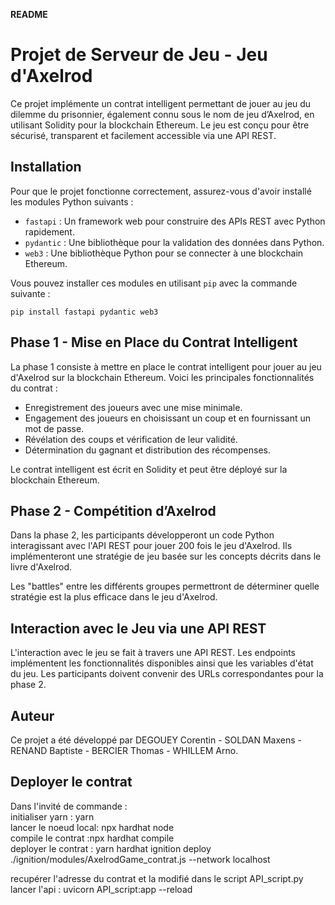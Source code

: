 **README**

# Projet de Serveur de Jeu - Jeu d'Axelrod

Ce projet implémente un contrat intelligent permettant de jouer au jeu du dilemme du prisonnier, également connu sous le nom de jeu d’Axelrod, en utilisant Solidity pour la blockchain Ethereum. Le jeu est conçu pour être sécurisé, transparent et facilement accessible via une API REST.

## Installation

Pour que le projet fonctionne correctement, assurez-vous d'avoir installé les modules Python suivants :

- `fastapi` : Un framework web pour construire des APIs REST avec Python rapidement.
- `pydantic` : Une bibliothèque pour la validation des données dans Python.
- `web3` : Une bibliothèque Python pour se connecter à une blockchain Ethereum.

Vous pouvez installer ces modules en utilisant `pip` avec la commande suivante :

```
pip install fastapi pydantic web3
```

## Phase 1 - Mise en Place du Contrat Intelligent

La phase 1 consiste à mettre en place le contrat intelligent pour jouer au jeu d'Axelrod sur la blockchain Ethereum. Voici les principales fonctionnalités du contrat :

- Enregistrement des joueurs avec une mise minimale.
- Engagement des joueurs en choisissant un coup et en fournissant un mot de passe.
- Révélation des coups et vérification de leur validité.
- Détermination du gagnant et distribution des récompenses.

Le contrat intelligent est écrit en Solidity et peut être déployé sur la blockchain Ethereum.

## Phase 2 - Compétition d’Axelrod

Dans la phase 2, les participants développeront un code Python interagissant avec l'API REST pour jouer 200 fois le jeu d'Axelrod. Ils implémenteront une stratégie de jeu basée sur les concepts décrits dans le livre d'Axelrod.

Les "battles" entre les différents groupes permettront de déterminer quelle stratégie est la plus efficace dans le jeu d'Axelrod.

## Interaction avec le Jeu via une API REST

L'interaction avec le jeu se fait à travers une API REST. Les endpoints implémentent les fonctionnalités disponibles ainsi que les variables d'état du jeu. Les participants doivent convenir des URLs correspondantes pour la phase 2.

## Auteur

Ce projet a été développé par DEGOUEY Corentin - SOLDAN Maxens - RENAND Baptiste - BERCIER Thomas - WHILLEM Arno.


## Deployer le  contrat 
Dans l'invité de commande :<br> 
initialiser yarn : yarn <br>
lancer le noeud local: npx hardhat node <br> 
compile le contrat :npx hardhat compile <br> 
deployer le contrat : yarn hardhat ignition deploy ./ignition/modules/AxelrodGame_contrat.js --network localhost

recupérer l'adresse du contrat et la modifié dans le script API_script.py
lancer l'api : uvicorn API_script:app --reload
